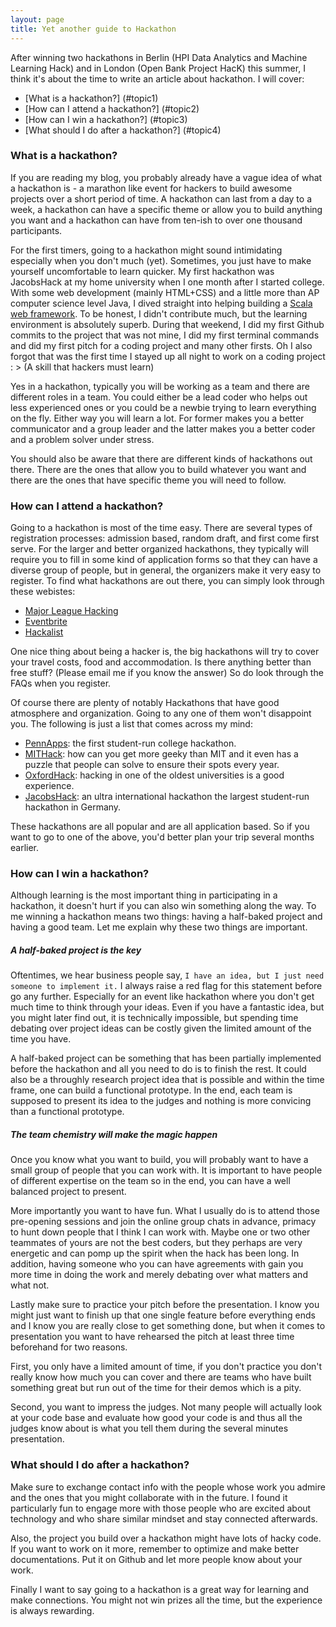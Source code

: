 ```yaml
---
layout: page
title: Yet another guide to Hackathon
---
```


After winning two hackathons in Berlin (HPI Data Analytics and Machine Learning Hack) and in London (Open Bank Project HacK) this summer, I think it's about the time to write an article about hackathon. I will cover:

* [What is a hackathon?] (#topic1)
* [How can I attend a hackathon?] (#topic2)
* [How can I win a hackathon?] (#topic3)
* [What should I do after a hackathon?] (#topic4)

###  <a name="topic1"></a> What is a hackathon?
If you are reading my blog, you probably already have a vague idea of what a hackathon is - a marathon like event for hackers to build awesome projects over a short period of time. A hackathon can last from a day to a week, a hackathon can have a specific theme or allow you to build anything you want and a hackathon can have from ten-ish to over one thousand participants. 

For the first timers, going to a hackathon might sound intimidating especially when you don't much (yet). Sometimes, you just have to make yourself uncomfortable to learn quicker. My first hackathon was JacobsHack at my home university when I one month after I started college. With some web development (mainly HTML+CSS) and a little more than AP computer science level Java, I dived straight into helping building a [Scala web framework](https://github.com/widok/widok). To be honest, I didn't contribute much, but the learning environment is absolutely superb. During that weekend, I did my first Github commits to the project that was not mine, I did my first terminal commands and did my first pitch for a coding project and many other firsts. Oh I also forgot that was the first time I stayed up all night to work on a coding project : > (A skill that hackers must learn)

Yes in a hackathon, typically you will be working as a team and there are different roles in a team. You could either be a lead coder who helps out less experienced ones or you could be a newbie trying to learn everything on the fly. Either way you will learn a lot. For former makes you a better communicator and a group leader and the latter makes you a better coder and a problem solver under stress.

You should also be aware that there are different kinds of hackathons out there. There are the ones that allow you to build whatever you want and there are the ones that have specific theme you will need to follow. 

### <a name="topic2"></a> How can I attend a hackathon?
Going to a hackathon is most of the time easy. There are several types of registration processes: admission based, random draft, and first come first serve. For the larger and better organized hackathons, they typically will require you to fill in some kind of application forms so that they can have a diverse group of people, but in general, the organizers make it very easy to register. To find what hackathons are out there, you can simply look through these webistes:

* [Major League Hacking](https://mlh.io)
* [Eventbrite](https://www.eventbrite.com)
* [Hackalist](http://www.hackalist.org) 

One nice thing about being a hacker is, the big hackathons will try to cover your travel costs, food and accommodation. Is there anything better than free stuff? (Please email me if you know the answer) So do look through the FAQs when you register. 

Of course there are plenty of notably Hackathons that have good atmosphere and organization. Going to any one of them won't disappoint you. The following is just a list that comes across my mind:

* [PennApps](http://2016f.pennapps.com): the first student-run college hackathon.
* [MITHack](https://hackmit.org): how can you get more geeky than MIT and it even has a puzzle that people can solve to ensure their spots every year.
* [OxfordHack](http://www.oxfordhack.com): hacking in one of the oldest universities is a good experience.
* [JacobsHack](https://2016f.jacobshack.com): an ultra international hackathon the largest student-run hackathon in Germany.

These hackathons are all popular and are all application based. So if you want to go to one of the above, you'd better plan your trip several months earlier.


###  <a name="topic3"></a> How can I win a hackathon?
Although learning is the most important thing in participating in a hackathon, it doesn't hurt if you can also win something along the way. To me winning a hackathon means two things: having a half-baked project and having a good team. Let me explain why these two things are important.

##### A half-baked project is the key
Oftentimes, we hear business people say, `I have an idea, but I just need someone to implement it.` I always raise a red flag for this statement before go any further. Especially for an event like hackathon where you don't get much time to think through your ideas. Even if you have a fantastic idea, but you might later find out, it is technically impossible, but spending time debating over project ideas can be costly given the limited amount of the time you have.

A half-baked project can be something that has been partially implemented before the hackathon and all you need to do is to finish the rest. It could also be a throughly research project idea that is possible and within the time frame, one can build a functional prototype. In the end, each team is supposed to present its idea to the judges and nothing is more convicing than a functional prototype.

##### The team chemistry will make the magic happen
Once you know what you want to build, you will probably want to have a small group of people that you can work with. It is important to have people of different expertise on the team so in the end, you can have a well balanced project to present.

More importantly you want to have fun. What I usually do is to attend those pre-opening sessions and join the online group chats in advance, primacy to hunt down people that I think I can work with. Maybe one or two other teammates of yours are not the best coders, but they perhaps are very energetic and can pomp up the spirit when the hack has been long. In addition, having someone who you can have agreements with gain you more time in doing the work and merely debating over what matters and what not.

Lastly make sure to practice your pitch before the presentation. I know you might just want to finish up that one single feature before everything ends and I know you are really close to get something done, but when it comes to presentation you want to have rehearsed the pitch at least three time beforehand for two reasons. 

First, you only have a limited amount of time, if you don't practice you don't really know how much you can cover and there are teams who have built something great but run out of the time for their demos which is a pity.

Second, you want to impress the judges. Not many people will actually look at your code base and evaluate how good your code is and thus all the judges know about is what you tell them during the several minutes presentation. 

###  <a name="topic4"></a> What should I do after a hackathon?
Make sure to exchange contact info with the people whose work you admire and the ones that you might collaborate with in the future. I found it particularly fun to engage more with those people who are excited about technology and who share similar mindset and stay connected afterwards.

Also, the project you build over a hackathon might have lots of hacky code. If you want to work on it more, remember to optimize and make better documentations. Put it on Github and let more people know about your work.

Finally I want to say going to a hackathon is a great way for learning and make connections. You might not win prizes all the time, but the experience is always rewarding.
